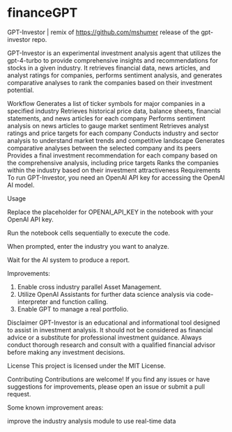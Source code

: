 # financeGPT
GPT-Investor | remix of https://github.com/mshumer release of the gpt-investor repo.


GPT-Investor is an experimental investment analysis agent that utilizes the gpt-4-turbo to provide comprehensive insights and recommendations for stocks in a given industry. It retrieves financial data, news articles, and analyst ratings for companies, performs sentiment analysis, and generates comparative analyses to rank the companies based on their investment potential.

Workflow
Generates a list of ticker symbols for major companies in a specified industry
Retrieves historical price data, balance sheets, financial statements, and news articles for each company
Performs sentiment analysis on news articles to gauge market sentiment
Retrieves analyst ratings and price targets for each company
Conducts industry and sector analysis to understand market trends and competitive landscape
Generates comparative analyses between the selected company and its peers
Provides a final investment recommendation for each company based on the comprehensive analysis, including price targets
Ranks the companies within the industry based on their investment attractiveness
Requirements
To run GPT-Investor, you need an OpenAI API key for accessing the OpenAI AI model.

Usage 

Replace the placeholder for OPENAI_API_KEY in the notebook with your OpenAI API key.

Run the notebook cells sequentially to execute the code.

When prompted, enter the industry you want to analyze.

Wait for the AI system to produce a report.

Improvements: 


1. Enable cross industry parallel Asset Management. 
2. Utilize OpenAI Assistants for further data science analysis via code-interpreter and function calling. 
3. Enable GPT to manage a real portfolio. 


Disclaimer
GPT-Investor is an educational and informational tool designed to assist in investment analysis. It should not be considered as financial advice or a substitute for professional investment guidance. Always conduct thorough research and consult with a qualified financial advisor before making any investment decisions.

License
This project is licensed under the MIT License.

Contributing
Contributions are welcome! If you find any issues or have suggestions for improvements, please open an issue or submit a pull request.

Some known improvement areas:

improve the industry analysis module to use real-time data

